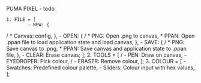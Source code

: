 PUMA PIXEL - todo

	1. FILE = [
			- NEW: {
/				* Canvas: config,
			},
			- OPEN: {
/				* PNG: Open .png to canvas,
				* PPAN: Open .ppan file to load application state and load canvas,
			},
			- SAVE: {
/				* PNG: Save canvas to .png,
				* PPAN: Save canvas and application state to .ppan file,
			},
			- CLEAR: Erase canvas;
		];
	2. TOOLS = [
/			- PEN: Draw on canvas,
			- EYEDROPER: Pick colour,
/			- ERASER: Remove colour,
		];
	3. COLOUR = [
			- Swatches: Predefined colour palette,
			- Sliders: Colour input with hex values,
		];